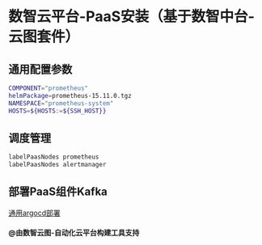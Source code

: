 # 数智云平台-PaaS安装（基于数智中台-云图套件）

## 通用配置参数

```bash
COMPONENT="prometheus"
helmPackage=prometheus-15.11.0.tgz
NAMESPACE="prometheus-system"
HOSTS=${HOSTS:=${SSH_HOST}}
```

## 调度管理

````bash
labelPaasNodes prometheus
labelPaasNodes alertmanager
````

## 部署PaaS组件Kafka

[通用argocd部署](deploypaas.md)

#### @由数智云图-自动化云平台构建工具支持